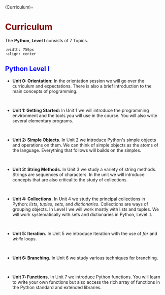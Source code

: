 (Curriculum)=
# <font color="maroon">Curriculum</font>


The **Python, Level I** consists of 7 Topics.

```{image} /images/pythonunits.png
:width: 750px
:align: center
```


## <font color="blue">Python Level I</font>


- **Unit 0: Orientation:** In the orientation session we will go over the curriculum and expectations. There is also a brief introduction to the main concepts of programming. 


<p>&nbsp;</p>


- **Unit 1: Getting Started:** In Unit 1 we will introduce the programming environment and the tools you will use in the course. You will also write several elementary programs.


<p>&nbsp;</p>


- **Unit 2: Simple Objects.** In Unit 2 we introduce Python's simple objects and operations on them. We can think of simple objects as the atoms of the language. Everything that follows will builds on the simples.



<p>&nbsp;</p>


- **Unit 3: String Methods.** In Unit 3 we study a variety of string methods. Strings are sequences of characters. In the unit we will introduce concepts that are also critical to the study of collections. 


<p>&nbsp;</p>


- **Unit 4: Collections.** In Unit 4 we study the principal collections in Python: *lists*, *tuples*, *sets*, and *dictionaries*. Collections are ways of grouping objects. In Level I we will work mostly with lists and tuples. We will work systematically with sets and dictionaries in Python, Level II.


<p>&nbsp;</p>


- **Unit 5: Iteration.** In Unit 5 we introduce Iteration with the use of *for* and *while* loops. 


<p>&nbsp;</p>


- **Unit 6: Branching.** In Unit 6 we study various techniques for branching. 


<p>&nbsp;</p>


- **Unit 7: Functions.** In Unit 7 we introduce Python functions.  You will learn to write your own functions but also access the rich array of functions in the Python standard and extended libraries.

